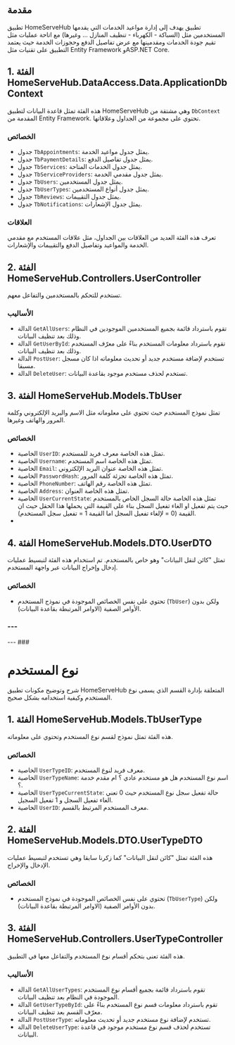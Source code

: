 ## مقدمة

تطبيق HomeServeHub  تطبيق يهدف إلى إدارة مواعيد الخدمات التي يقدمها المستخدمين مثل (السباكة - الكهرباء - تنظيف المنازل ... وغيرها) مع اتاحة عمليات مثل تقيم جودة الخدمات ومقدمينها مع عرض تفاصيل الدفع وحجوزات الخدمة حيث يعتمد التطبيق على تقنيات مثل Entity Framework وASP.NET Core.

## 1. الفئة HomeServeHub.DataAccess.Data.ApplicationDbContext

هذه الفئة تمثل قاعدة البيانات لتطبيق HomeServeHub وهي مشتقة من `DbContext` المقدمة من Entity Framework. تحتوي على مجموعة من الجداول وعلاقاتها.

### الخصائص
- جدول `TbAppointments`: يمثل جدول مواعيد الخدمة.
- جدول `TbPaymentDetails`: يمثل جدول تفاصيل الدفع.
- جدول `TbServices`: يمثل جدول الخدمات المتاحة.
- جدول `TbServiceProviders`: يمثل جدول مقدمي الخدمة.
- جدول `TbUsers`: يمثل جدول المستخدمين.
- جدول `TbUserTypes`: يمثل جدول أنواع المستخدمين.
- جدول `TbReviews`: يمثل جدول التقييمات.
- جدول `TbNotifications`: يمثل جدول الإشعارات.

### العلاقات

تعرف هذه الفئة العديد من العلاقات بين الجداول، مثل علاقات المستخدم مع مقدمي الخدمة والمواعيد وتفاصيل الدفع والتقييمات والإشعارات.

## 2. الفئة HomeServeHub.Controllers.UserController

تستخدم للتحكم بالمستخدمين والتفاعل معهم.

### الأساليب

- الدالة `GetAllUsers`: تقوم باسترداد قائمة بجميع المستخدمين الموجودين في النظام وذلك بعد تنظيف البيانات.
- الدالة `GetUserById`: تقوم باسترداد معلومات المستخدم بناءً على معرّف المستخدم وذلك بعد تنظيف البيانات.
- الدالة `PostUser`: تستخدم لإضافة مستخدم جديد أو تحديث معلوماته اذا كان مسجل مسبقا.
- الدالة `DeleteUser`: تستخدم لحذف مستخدم موجود بقاعدة البيانات.
## 3. الفئة HomeServeHub.Models.TbUser

 تمثل نموذج المستخدم حيث تحتوي على معلوماته مثل الاسم والبريد الإلكتروني وكلمة المرور والهاتف وغيرها.

### الخصائص

- الخاصية `UserID`: تمثل هذه الخاصة معرف فريد للمستخدم.
- الخاصية `Username`: تمثل هذه الخاصة اسم المستخدم.
- الخاصية `Email`: تمثل هذه الخاصة عنوان البريد الإلكتروني.
- الخاصية `PasswordHash`: تمثل هذه الخاصة تجزئة كلمة المرور.
- الخاصية `PhoneNumber`: تمثل هذه الخاصة رقم الهاتف.
- الخاصية `Address`: تمثل هذه الخاصة العنوان.
- الخاصية `UserCurrentState`: تمثل هذه الخاصة حالة السجل الخاص بالمستخدم حيث يتم تفعيل او الغاء تفعيل السجل بناء على القيمة التي يحملها هذا الحقل حيث ان القيمة (0 = لإلغاء تفعيل السجل اما القيمة 1 = تفعيل سجل المستخدم).
- 
## 4. الفئة HomeServeHub.Models.DTO.UserDTO

تمثل "كائن لنقل البيانات" وهو خاص بالمستخدم. تم استخدام هذه الفئة لتبسيط عمليات إدخال وإخراج البيانات عبر واجهة المستخدم.
### الخصائص

- تحتوي على نفس الخصائص الموجودة في نموذج المستخدم (`TbUser`) ولكن بدون الأوامر الصفية (الاوامر المرتبطة بقاعدة البيانات).

### ---
--- ###
# نوع المستخدم

 شرح وتوضيح مكونات تطبيق HomeServeHub المتعلقة بإدارة القسم الذي يسمى نوع المستخدم وكيفية استخدامه بشكل صحيح.

## 1. الفئة HomeServeHub.Models.TbUserType

هذه الفئة تمثل نموذج لقسم نوع المستخدم وتحتوي على معلوماته.

### الخصائص

- الخاصية `UserTypeID`: معرف فريد لنوع المستخدم.
- الخاصية `UserTypeName`: اسم نوع المستخدم هل هو مستخدم عادي ؟ ام مقدم خدمة ؟.
- الخاصية `UserTypeCurrentState`: حالة تفعيل سجل نوع المستخدم حيث 0 تعني الغاء تفعيل السجل و 1 تفعيل السجيل.
- الخاصية `UserID`: معرف المستخدم المرتبط بالقسم.

## 2. الفئة HomeServeHub.Models.DTO.UserTypeDTO

هذه الفئة تمثل "كائن لنقل البيانات" كما زكرنا سابقا وهي تستخدم لتبسيط عمليات الإدخال والإخراج.

### الخصائص

- تحتوي على نفس الخصائص الموجودة في نموذج المستخدم (`TbUserType`) ولكن بدون الأوامر الصفية (الاوامر المرتبطة بقاعدة البيانات).

## 3. الفئة HomeServeHub.Controllers.UserTypeController

هذه الفئة تعنى بتحكم أقسام نوع المستخدم والتفاعل معها في التطبيق.

### الأساليب

- الدالة `GetAllUserTypes`: تقوم باسترداد قائمة بجميع أقسام نوع المستخدم الموجودة في النظام بعد تنظيف البيانات.
- الدالة `GetUserTypeById`: تقوم باسترداد معلومات قسم نوع المستخدم بناءً على معرّف القسم بعد تنظيف البيانات.
- الدالة `PostUserType`: تستخدم لإضافة  نوع مستخدم جديد أو تحديث معلوماته.
- الدالة `DeleteUserType`: تستخدم لحذف قسم نوع مستخدم موجود في قاعدة البيانات.







